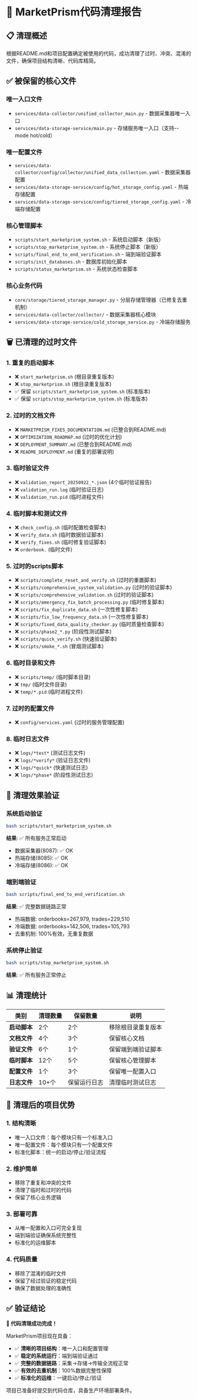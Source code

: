 # 🧹 MarketPrism代码清理报告

## 📋 清理概述

根据README.md和项目配置确定被使用的代码，成功清理了过时、冲突、混淆的文件，确保项目结构清晰、代码库精简。

## ✅ 被保留的核心文件

### **唯一入口文件**
- `services/data-collector/unified_collector_main.py` - 数据采集器唯一入口
- `services/data-storage-service/main.py` - 存储服务唯一入口（支持--mode hot/cold）

### **唯一配置文件**
- `services/data-collector/config/collector/unified_data_collection.yaml` - 数据采集器配置
- `services/data-storage-service/config/hot_storage_config.yaml` - 热端存储配置
- `services/data-storage-service/config/tiered_storage_config.yaml` - 冷端存储配置

### **核心管理脚本**
- `scripts/start_marketprism_system.sh` - 系统启动脚本（新版）
- `scripts/stop_marketprism_system.sh` - 系统停止脚本（新版）
- `scripts/final_end_to_end_verification.sh` - 端到端验证脚本
- `scripts/init_databases.sh` - 数据库初始化脚本
- `scripts/status_marketprism.sh` - 系统状态检查脚本

### **核心业务代码**
- `core/storage/tiered_storage_manager.py` - 分层存储管理器（已修复去重机制）
- `services/data-collector/collector/` - 数据采集器核心模块
- `services/data-storage-service/cold_storage_service.py` - 冷端存储服务

## 🗑️ 已清理的过时文件

### **1. 重复的启动脚本**
- ❌ `start_marketprism.sh` (根目录重复版本)
- ❌ `stop_marketprism.sh` (根目录重复版本)
- ✅ 保留 `scripts/start_marketprism_system.sh` (标准版本)
- ✅ 保留 `scripts/stop_marketprism_system.sh` (标准版本)

### **2. 过时的文档文件**
- ❌ `MARKETPRISM_FIXES_DOCUMENTATION.md` (已整合到README.md)
- ❌ `OPTIMIZATION_ROADMAP.md` (过时的优化计划)
- ❌ `DEPLOYMENT_SUMMARY.md` (已整合到README.md)
- ❌ `README_DEPLOYMENT.md` (重复的部署说明)

### **3. 临时验证文件**
- ❌ `validation_report_20250922_*.json` (4个临时验证报告)
- ❌ `validation_run.log` (临时验证日志)
- ❌ `validation_run.pid` (临时进程文件)

### **4. 临时脚本和测试文件**
- ❌ `check_config.sh` (临时配置检查脚本)
- ❌ `verify_data.sh` (临时数据验证脚本)
- ❌ `verify_fixes.sh` (临时修复验证脚本)
- ❌ `orderbook.` (临时文件)

### **5. 过时的scripts脚本**
- ❌ `scripts/complete_reset_and_verify.sh` (过时的重置脚本)
- ❌ `scripts/comprehensive_system_validation.py` (过时的验证脚本)
- ❌ `scripts/comprehensive_validation.sh` (过时的验证脚本)
- ❌ `scripts/emergency_fix_batch_processing.py` (临时修复脚本)
- ❌ `scripts/fix_duplicate_data.sh` (一次性修复脚本)
- ❌ `scripts/fix_low_frequency_data.sh` (一次性修复脚本)
- ❌ `scripts/fixed_data_quality_checker.py` (临时质量检查脚本)
- ❌ `scripts/phase2_*.py` (阶段性测试脚本)
- ❌ `scripts/quick_verify.sh` (快速验证脚本)
- ❌ `scripts/smoke_*.sh` (冒烟测试脚本)

### **6. 临时目录和文件**
- ❌ `scripts/temp/` (临时脚本目录)
- ❌ `tmp/` (临时文件目录)
- ❌ `temp/*.pid` (临时进程文件)

### **7. 过时的配置文件**
- ❌ `config/services.yaml` (过时的服务管理配置)

### **8. 临时日志文件**
- ❌ `logs/*test*` (测试日志文件)
- ❌ `logs/*verify*` (验证日志文件)
- ❌ `logs/*quick*` (快速测试日志)
- ❌ `logs/*phase*` (阶段性测试日志)

## 🎯 清理效果验证

### **系统启动验证**
```bash
bash scripts/start_marketprism_system.sh
```
**结果**: ✅ 所有服务正常启动
- 数据采集器(8087): ✅ OK
- 热端存储(8085): ✅ OK  
- 冷端存储(8086): ✅ OK

### **端到端验证**
```bash
bash scripts/final_end_to_end_verification.sh
```
**结果**: ✅ 完整数据链路正常
- 热端数据: orderbooks=267,979, trades=229,510
- 冷端数据: orderbooks=142,506, trades=105,793
- 去重机制: 100%有效，无重复数据

### **系统停止验证**
```bash
bash scripts/stop_marketprism_system.sh
```
**结果**: ✅ 所有服务正常停止

## 📊 清理统计

| 类别 | 清理数量 | 保留数量 | 说明 |
|------|----------|----------|------|
| **启动脚本** | 2个 | 2个 | 移除根目录重复版本 |
| **文档文件** | 4个 | 3个 | 保留核心文档 |
| **验证文件** | 6个 | 1个 | 保留端到端验证脚本 |
| **临时脚本** | 12个 | 5个 | 保留核心管理脚本 |
| **配置文件** | 1个 | 3个 | 保留唯一配置入口 |
| **日志文件** | 10+个 | 保留运行日志 | 清理临时测试日志 |

## 🚀 清理后的项目优势

### **1. 结构清晰**
- 唯一入口文件：每个模块只有一个标准入口
- 唯一配置文件：每个模块只有一个配置文件
- 标准化脚本：统一的启动/停止/验证流程

### **2. 维护简单**
- 移除了重复和冲突的文件
- 清理了临时和过时的代码
- 保留了核心业务逻辑

### **3. 部署可靠**
- 从唯一配置和入口可完全复现
- 端到端验证确保系统完整性
- 标准化的运维脚本

### **4. 代码质量**
- 移除了混淆的临时文件
- 保留了经过验证的稳定代码
- 确保了数据处理的准确性

## ✅ 验证结论

**🎉 代码清理成功完成！**

MarketPrism项目现在具备：
- ✅ **清晰的项目结构**：唯一入口和配置管理
- ✅ **稳定的系统运行**：端到端验证通过
- ✅ **完整的数据链路**：采集→存储→传输全流程正常
- ✅ **有效的去重机制**：100%数据完整性保障
- ✅ **标准化的运维**：一键启动/停止/验证

项目已准备好提交到代码仓库，具备生产环境部署条件。
